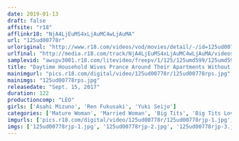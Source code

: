 ```yaml
---
date: 2019-01-13
draft: false
affsite: "r18"
afflinkr18: "NjA4LjEuMS4xLjAuMC4wLjAuMA"
url: "125ud00778r"
urloriginal: "http://www.r18.com/videos/vod/movies/detail/-/id=125ud00778r"
urlfinal: "http://media.r18.com/track/NjA4LjEuMS4xLjAuMC4wLjAuMA/videos/vod/movies/detail/-/id=125ud00778r"
samplevid: "awspv3001.r18.com/litevideo/freepv/1/125/125umd599/125umd599_dmb_w.mp4"
title: "Daytime Household Wives Prance Around Their Apartments Without Their Bras On, So You Can See Their Nipples Bouncing Around!! You Try Not To Notice, But Once You See Them, You'll Want Another Peek, And When The Married Woman Next Door Is So Young And Pretty, Her See-Through Nipples Are Just Too Sexy!! 3"
mainimgurl: "pics.r18.com/digital/video/125ud00778r/125ud00778rps.jpg"
mainimgs: "125ud00778rps.jpg"
releasedate: "Sept. 15, 2017"
duration: 122
productioncomp: "LEO"
girls: ['Asahi Mizuno', 'Ren Fukusaki', 'Yuki Seijo']
categories: ['Mature Woman', 'Married Woman', 'Big Tits', 'Big Tits Lover', 'Hi-Def']
imgurls: ['pics.r18.com/digital/video/125ud00778r/125ud00778rjp-1.jpg', 'pics.r18.com/digital/video/125ud00778r/125ud00778rjp-2.jpg', 'pics.r18.com/digital/video/125ud00778r/125ud00778rjp-3.jpg', 'pics.r18.com/digital/video/125ud00778r/125ud00778rjp-4.jpg', 'pics.r18.com/digital/video/125ud00778r/125ud00778rjp-5.jpg', 'pics.r18.com/digital/video/125ud00778r/125ud00778rjp-6.jpg', 'pics.r18.com/digital/video/125ud00778r/125ud00778rjp-7.jpg', 'pics.r18.com/digital/video/125ud00778r/125ud00778rjp-8.jpg', 'pics.r18.com/digital/video/125ud00778r/125ud00778rjp-9.jpg', 'pics.r18.com/digital/video/125ud00778r/125ud00778rjp-10.jpg', 'pics.r18.com/digital/video/125ud00778r/125ud00778rjp-11.jpg', 'pics.r18.com/digital/video/125ud00778r/125ud00778rjp-12.jpg', 'pics.r18.com/digital/video/125ud00778r/125ud00778rjp-13.jpg', 'pics.r18.com/digital/video/125ud00778r/125ud00778rjp-14.jpg', 'pics.r18.com/digital/video/125ud00778r/125ud00778rjp-15.jpg', 'pics.r18.com/digital/video/125ud00778r/125ud00778rjp-16.jpg', 'pics.r18.com/digital/video/125ud00778r/125ud00778rjp-17.jpg', 'pics.r18.com/digital/video/125ud00778r/125ud00778rjp-18.jpg', 'pics.r18.com/digital/video/125ud00778r/125ud00778rjp-19.jpg', 'pics.r18.com/digital/video/125ud00778r/125ud00778rjp-20.jpg']
imgs: ['125ud00778rjp-1.jpg', '125ud00778rjp-2.jpg', '125ud00778rjp-3.jpg', '125ud00778rjp-4.jpg', '125ud00778rjp-5.jpg', '125ud00778rjp-6.jpg', '125ud00778rjp-7.jpg', '125ud00778rjp-8.jpg', '125ud00778rjp-9.jpg', '125ud00778rjp-10.jpg', '125ud00778rjp-11.jpg', '125ud00778rjp-12.jpg', '125ud00778rjp-13.jpg', '125ud00778rjp-14.jpg', '125ud00778rjp-15.jpg', '125ud00778rjp-16.jpg', '125ud00778rjp-17.jpg', '125ud00778rjp-18.jpg', '125ud00778rjp-19.jpg', '125ud00778rjp-20.jpg']
---
```

